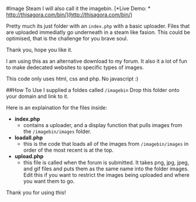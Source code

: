 #Image Steam
I will also call it the imagebin. 
[*Live Demo: * http://thisagora.com/bin/](http://thisagora.com/bin/)

Pretty much its just folder with an `index.php` with a basic uploader. Files that are uploaded immediatly go underneath in a steam like fasion. This could be optimised, that is the challenge for you brave soul.

Thank you, hope you like it.

I am using this as an alternative download to my forum. It also it a lot of fun to make dedecated websites to specific types of images.

This code only uses html, css and php. No javascript :)

##How To Use
I supplied a foldes called `/imagebin` Drop this folder onto your domain and link to it.

Here is an explaination for the files inside:
- **index.php**
	+ contains a uploader, and a display function that pulls images from the `/imagebin/images` folder.
- **loadall.php**
	+ this is the code that loads all of the images from `/imagebin/images` in order of the most recent is at the top.
- **upload.php**
	+ this file is called when the forum is submitted. It takes png, jpg, jpeg, and gif files and puts them as the same name into the folder images. Edit this if you want to restrict the images being uploaded and where you want them to go. 


Thank you for using this!

